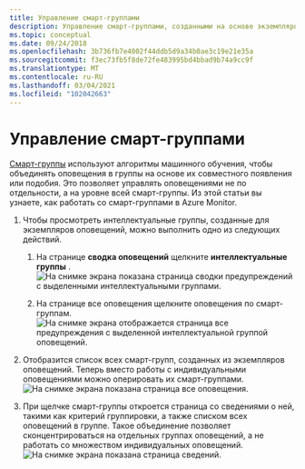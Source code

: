 ```yaml
---
title: Управление смарт-группами
description: Управление смарт-группами, созданными на основе экземпляров оповещений
ms.topic: conceptual
ms.date: 09/24/2018
ms.openlocfilehash: 3b736fb7e4002f44ddb5d9a34b0ae3c19e21e35a
ms.sourcegitcommit: f3ec73fb5f8de72fe483995bd4bbad9b74a9cc9f
ms.translationtype: MT
ms.contentlocale: ru-RU
ms.lasthandoff: 03/04/2021
ms.locfileid: "102042663"
---
```

# <a name="manage-smart-groups"></a>Управление смарт-группами

[Смарт-группы](./alerts-smartgroups-overview.md?toc=%2fazure%2fazure-monitor%2ftoc.json) используют алгоритмы машинного обучения, чтобы объединять оповещения в группы на основе их совместного появления или подобия. Это позволяет управлять оповещениями не по отдельности, а на уровне всей смарт-группы. Из этой статьи вы узнаете, как работать со смарт-группами в Azure Monitor.

1. Чтобы просмотреть интеллектуальные группы, созданные для экземпляров оповещений, можно выполнить одно из следующих действий.

     1. На странице **сводка оповещений** щелкните **интеллектуальные группы** .    
    ![На снимке экрана показана страница сводки предупреждений с выделенными интеллектуальными группами.](./media/alerts-managing-smart-groups/sg-alerts-summary.jpg)
    
     1. На странице все оповещения щелкните оповещения по смарт-группам.   
     ![На снимке экрана отображается страница все предупреждения с выделенной интеллектуальной группой оповещений.](./media/alerts-managing-smart-groups/sg-all-alerts.jpg)

2. Отобразится список всех смарт-групп, созданных из экземпляров оповещений. Теперь вместо работы с индивидуальными оповещениями можно оперировать их смарт-группами.   
![На снимке экрана показана страница все оповещения.](./media/alerts-managing-smart-groups/sg-list.jpg)

3. При щелчке смарт-группы откроется страница со сведениями о ней, такими как критерий группировки, а также списком всех оповещений в группе. Такое объединение позволяет сконцентрироваться на отдельных группах оповещений, а не работать со множеством индивидуальных оповещений.   
![На снимке экрана показана страница сведений.](./media/alerts-managing-smart-groups/sg-details.jpg)